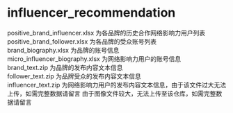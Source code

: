 # influencer_recommendation
positive_brand_influencer.xlsx 为各品牌的历史合作网络影响力用户列表  
positive_brand_follower.xlsx 为各品牌的受众账号列表  
brand_biography.xlsx 为品牌的账号信息  
micro_influencer_biography.xlsx 为网络影响力用户的账号信息  
brand_text.zip 为品牌的发布内容文本信息   
follower_text.zip 为品牌受众的发布内容文本信息  
influencer_text.zip 为网络影响力用户的发布内容文本信息，由于该文件过大无法上传，如需完整数据请留言 
由于图像文件较大，无法上传至该仓库，如需完整数据请留言  
